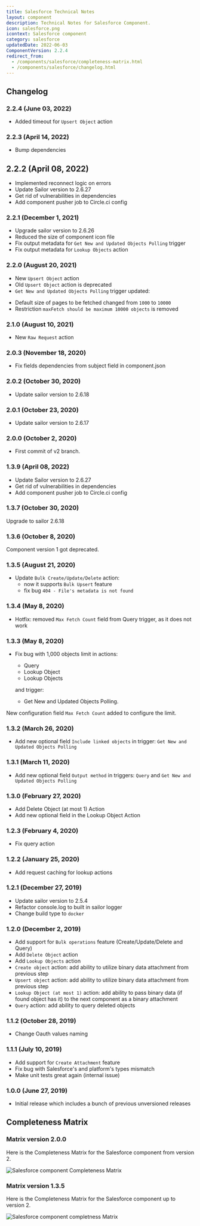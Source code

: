 ```yaml
---
title: Salesforce Technical Notes
layout: component
description: Technical Notes for Salesforce Component.
icon: salesforce.png
icontext: Salesforce component
category: salesforce
updatedDate: 2022-06-03
ComponentVersion: 2.2.4
redirect_from:
  - /components/salesforce/completeness-matrix.html
  - /components/salesforce/changelog.html
---
```


## Changelog

### 2.2.4 (June 03, 2022)

* Added timeout for `Upsert Object` action

### 2.2.3 (April 14, 2022)

* Bump dependencies

## 2.2.2 (April 08, 2022)

* Implemented reconnect logic on errors
* Update Sailor version to 2.6.27
* Get rid of vulnerabilities in dependencies
* Add component pusher job to Circle.ci config

### 2.2.1 (December 1, 2021)

* Upgrade sailor version to 2.6.26
* Reduced the size of component icon file
* Fix output metadata for `Get New and Updated Objects Polling` trigger
* Fix output metadata for `Lookup Objects` action

### 2.2.0 (August 20, 2021)

* New `Upsert Object` action
* Old `Upsert Object` action is deprecated
* `Get New and Updated Objects Polling` trigger updated:
 - Default size of pages to be fetched changed from `1000` to `10000`
 - Restriction `maxFetch should be maximum 10000 objects` is removed

### 2.1.0 (August 10, 2021)

* New `Raw Request` action

### 2.0.3 (November 18, 2020)

* Fix fields dependencies from subject field in component.json

### 2.0.2 (October 30, 2020)

* Update sailor version to 2.6.18

### 2.0.1 (October 23, 2020)

* Update sailor version to 2.6.17

### 2.0.0 (October 2, 2020)

* First commit of v2 branch.

### 1.3.9 (April 08, 2022)

* Update Sailor version to 2.6.27
* Get rid of vulnerabilities in dependencies
* Add component pusher job to Circle.ci config

### 1.3.7 (October 30, 2020)

Upgrade to sailor 2.6.18

### 1.3.6 (October 8, 2020)

Component version 1 got deprecated.

### 1.3.5 (August 21, 2020)

* Update `Bulk Create/Update/Delete` action:
   - now it supports `Bulk Upsert` feature
   - fix bug `404 - File's metadata is not found`

### 1.3.4 (May 8, 2020)

* Hotfix: removed `Max Fetch Count` field from Query trigger, as it does not work

### 1.3.3 (May 8, 2020)

* Fix bug with 1,000 objects limit in actions:
  - Query
  - Lookup Object
  - Lookup Objects

  and trigger:
  - Get New and Updated Objects Polling.

New configuration field `Max Fetch Count` added to configure the limit.

### 1.3.2 (March 26, 2020)

* Add new optional field `Include linked objects` in trigger: `Get New and Updated Objects Polling`

### 1.3.1 (March 11, 2020)

* Add new optional field `Output method` in triggers: `Query` and `Get New and Updated Objects Polling`

### 1.3.0 (February 27, 2020)

* Add Delete Object (at most 1) Action
* Add new optional field in the Lookup Object Action

### 1.2.3 (February 4, 2020)

* Fix query action

### 1.2.2 (January 25, 2020)

* Add request caching for lookup actions

### 1.2.1 (December 27, 2019)

* Update sailor version to 2.5.4
* Refactor console.log to built in sailor logger
* Change build type to `docker`

### 1.2.0 (December 2, 2019)

* Add support for `Bulk operations` feature (Create/Update/Delete and Query)
* Add `Delete Object` action
* Add `Lookup Objects` action
* `Create object` action: add ability to utilize binary data attachment from previous step
* `Upsert object` action: add ability to utilize binary data attachment from previous step
* `Lookup Object (at most 1)` action: add ability to pass binary data (if found object has it) to the next component as a binary attachment
* `Query` action: add ability to query deleted objects

### 1.1.2 (October 28, 2019)

* Change Oauth values naming

### 1.1.1 (July 10, 2019)

* Add support for `Create Attachment` feature
* Fix bug with Salesforce's and platform's types mismatch
* Make unit tests great again (internal issue)

### 1.0.0 (June 27, 2019)

* Initial release which includes a bunch of previous unversioned releases

## Completeness Matrix

### Matrix version 2.0.0

Here is the Completeness Matrix for the Salesforce component from version 2.

![Salesforce component Completeness Matrix](https://user-images.githubusercontent.com/16806832/93742890-972ca200-fbf7-11ea-9b7c-4a0aeff1c0fb.png)

### Matrix version 1.3.5

Here is the Completeness Matrix for the Salesforce component up to version 2.

![Salesforce component completness Matrix](https://user-images.githubusercontent.com/36419533/75436046-9a5ef880-595c-11ea-838f-32660c119972.png)
